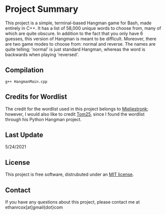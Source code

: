 # Project Summary
This project is a simple, terminal-based Hangman game for Bash, made entirely in C++. It has a list of 58,000 unique words to choose from, many of which are quite obscure. In addition to the fact that you only have 6 guesses, this version of Hangman is meant to be difficult. Moreover, there are two game modes to choose from: normal and reverse. The names are quite telling; 'normal' is just standard Hangman, whereas the word is backwards when playing 'reversed'.

## Compilation
`g++ HangmanMain.cpp`

## Credits for Wordlist
The credit for the wordlist used in this project belongs to [Mieliestronk](http://www.mieliestronk.com/wordlist.html); however, I would also like to credit [Tom25](https://github.com/Tom25), since I found the wordlist through his Python Hangman project.

## Last Update
5/24/2021

## License
This project is free software, distrubuted under an [MIT license](https://opensource.org/licenses/MIT). <br />

## Contact
If you have any questions about this project, please contact me at ethanrcox[at]gmail{dot}com
